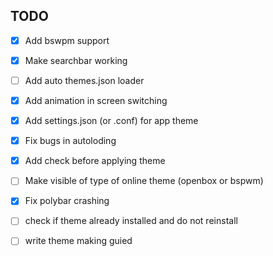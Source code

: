 ## TODO
- [x] Add bswpm support

- [x] Make searchbar working

- [ ] Add auto themes.json loader

- [x] Add animation in screen switching

- [x] Add settings.json (or .conf) for app theme

- [x] Fix bugs in autoloding

- [x] Add check before applying theme

- [ ] Make visible of type of online theme (openbox or bspwm)

- [x] Fix polybar crashing

- [ ] check if theme already installed and do not reinstall

- [ ] write theme making guied
